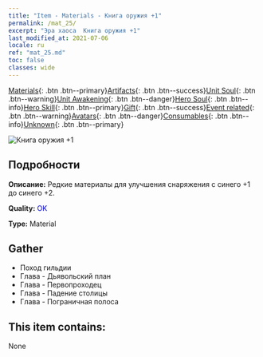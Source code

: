 ```yaml
---
title: "Item - Materials - Книга оружия +1"
permalink: /mat_25/
excerpt: "Эра хаоса  Книга оружия +1"
last_modified_at: 2021-07-06
locale: ru
ref: "mat_25.md"
toc: false
classes: wide
---
```

 [Materials](/ItemsRU/){: .btn .btn--primary}[Artifacts](/ItemsRU/Artifacts/){: .btn .btn--success}[Unit Soul](/ItemsRU/UnitSoul/){: .btn .btn--warning}[Unit Awakening](/ItemsRU/UnitAwakening/){: .btn .btn--danger}[Hero Soul](/ItemsRU/HeroSoul/){: .btn .btn--info}[Hero Skill](/ItemsRU/HeroSkill/){: .btn .btn--primary}[Gift](/ItemsRU/Gift/){: .btn .btn--success}[Event related](/ItemsRU/Events/){: .btn .btn--warning}[Avatars](/ItemsRU/Avatars/){: .btn .btn--danger}[Consumables](/ItemsRU/Consumables/){: .btn .btn--info}[Unknown](/ItemsRU/Unknown/){: .btn .btn--primary}

 ![Книга оружия +1](/images/t/i_cailiao_hexin1.png)

## Подробности
 **Описание:** Редкие материалы для улучшения снаряжения c синего +1 до синего +2.

 **Quality:** <span style="color: #0000CD">OK</span>

 **Type:** Material

## Gather

*    Поход гильдии 
*    Глава - Дьявольский план 
*    Глава - Первопроходец 
*    Глава - Падение столицы 
*    Глава - Пограничная полоса 

## This item contains:

  None

